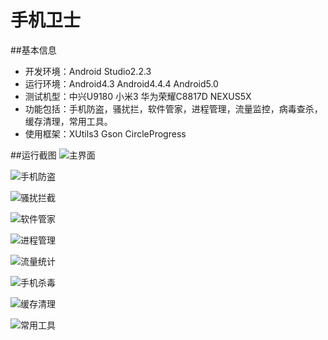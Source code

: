 # 手机卫士

##基本信息

- 开发环境：Android Studio2.2.3
- 运行环境：Android4.3 Android4.4.4 Android5.0
- 测试机型：中兴U9180 小米3 华为荣耀C8817D NEXUS5X
- 功能包括：手机防盗，骚扰拦，软件管家，进程管理，流量监控，病毒查杀，缓存清理，常用工具。
- 使用框架：XUtils3 Gson CircleProgress

##运行截图
![主界面](http://img.blog.csdn.net/20161209150840020?watermark/2/text/aHR0cDovL2Jsb2cuY3Nkbi5uZXQvc2luNTc0/font/5a6L5L2T/fontsize/400/fill/I0JBQkFCMA==/dissolve/70/gravity/SouthEast)

![手机防盗](http://img.blog.csdn.net/20161209145758766?watermark/2/text/aHR0cDovL2Jsb2cuY3Nkbi5uZXQvc2luNTc0/font/5a6L5L2T/fontsize/400/fill/I0JBQkFCMA==/dissolve/70/gravity/SouthEast)

![骚扰拦截](http://img.blog.csdn.net/20161209150002714?watermark/2/text/aHR0cDovL2Jsb2cuY3Nkbi5uZXQvc2luNTc0/font/5a6L5L2T/fontsize/400/fill/I0JBQkFCMA==/dissolve/70/gravity/SouthEast)

![软件管家](http://img.blog.csdn.net/20161209150024386?watermark/2/text/aHR0cDovL2Jsb2cuY3Nkbi5uZXQvc2luNTc0/font/5a6L5L2T/fontsize/400/fill/I0JBQkFCMA==/dissolve/70/gravity/SouthEast)

![进程管理](http://img.blog.csdn.net/20161209150048855?watermark/2/text/aHR0cDovL2Jsb2cuY3Nkbi5uZXQvc2luNTc0/font/5a6L5L2T/fontsize/400/fill/I0JBQkFCMA==/dissolve/70/gravity/SouthEast)

![流量统计](http://img.blog.csdn.net/20161209150112481?watermark/2/text/aHR0cDovL2Jsb2cuY3Nkbi5uZXQvc2luNTc0/font/5a6L5L2T/fontsize/400/fill/I0JBQkFCMA==/dissolve/70/gravity/SouthEast)

![手机杀毒](http://img.blog.csdn.net/20161209150135794?watermark/2/text/aHR0cDovL2Jsb2cuY3Nkbi5uZXQvc2luNTc0/font/5a6L5L2T/fontsize/400/fill/I0JBQkFCMA==/dissolve/70/gravity/SouthEast)

![缓存清理](http://img.blog.csdn.net/20161209150152294?watermark/2/text/aHR0cDovL2Jsb2cuY3Nkbi5uZXQvc2luNTc0/font/5a6L5L2T/fontsize/400/fill/I0JBQkFCMA==/dissolve/70/gravity/SouthEast)

![常用工具](http://img.blog.csdn.net/20161209150209174?watermark/2/text/aHR0cDovL2Jsb2cuY3Nkbi5uZXQvc2luNTc0/font/5a6L5L2T/fontsize/400/fill/I0JBQkFCMA==/dissolve/70/gravity/SouthEast)

